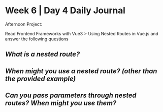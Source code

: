 # Week 6 | Day 4 Daily Journal

Afternoon Project: 

Read Frontend Frameworks with Vue3 > Using Nested Routes in Vue.js and answer the following questions

## *What is a nested route?*


## *When might you use a nested route? (other than the provided example)*


## *Can you pass parameters through nested routes? When might you use them?*
